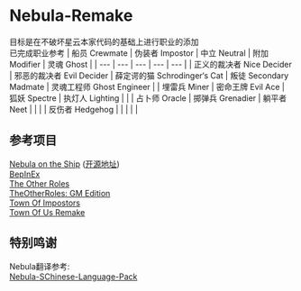 # Nebula-Remake
目标是在不破坏星云本家代码的基础上进行职业的添加 \
已完成职业参考
| 船员 Crewmate | 伪装者 Impostor | 中立 Neutral | 附加 Modifier | 灵魂 Ghost |
| --- | --- | --- | --- | --- |
| 正义的裁决者 Nice Decider | 邪恶的裁决者 Evil Decider | 薛定谔的猫 Schrodinger‘s Cat | 叛徒 Secondary Madmate | 灵魂工程师 Ghost Engineer |
| 埋雷兵 Miner | 密命王牌 Evil Ace | 狐妖 Spectre | 执灯人 Lighting | |
| 占卜师 Oracle | 掷弹兵 Grenadier | 躺平者 Neet | | |
| 反伤者 Hedgehog | | | | |


## 参考项目
[Nebula on the Ship](https://github.com/Dolly1016/Nebula) ([开源地址](https://github.com/Dolly1016/Nebula-Public)) \
[BepInEx](https://github.com/BepInEx) \
[The Other Roles](https://github.com/Eisbison/TheOtherRoles) \
[TheOtherRoles: GM Edition](https://github.com/yukinogatari/TheOtherRoles-GM) \
[Town Of Impostors](https://github.com/Town-of-Impostors/TownOfImpostors) \
[Town Of Us Remake](https://github.com/eDonnes124/Town-Of-Us-R)

## 特别鸣谢
Nebula翻译参考: \
[Nebula-SChinese-Language-Pack](https://github.com/Khcell/Nebula-SChinese-Language-Pack)
